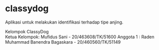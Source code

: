 # classydog
Aplikasi untuk melakukan identifikasi terhadap tipe anjing.  
  
Kelompok ClassyDog  
Ketua Kelompok: Mufidus Sani - 20/463608/TK/51600
Anggota 1 : Raden Muhammad Banendra Bagaskara - 20/460560/TK/51149